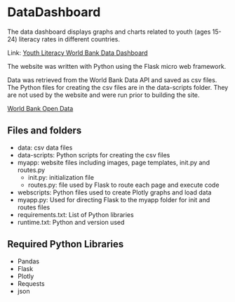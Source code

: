 # DataDashboard
 
The data dashboard displays graphs and charts related to youth (ages 15-24) 
literacy rates in different countries.

Link: [Youth Literacy World Bank Data Dashboard](https://datadashboard-kh.herokuapp.com/)

The website was written with Python using the Flask micro web framework.

Data was retrieved from the World Bank Data API and saved as csv files.
The Python files for creating the csv files are in the data-scripts folder.
They are not used by the website and were run prior to building the site.

[World Bank Open Data](https://data.worldbank.org/)

## Files and folders
- data: csv data files
- data-scripts: Python scripts for creating the csv files
- myapp: website files including images, page templates, init.py and routes.py
    -  init.py: initialization file
    - routes.py: file used by Flask to route each page and execute code
- webscripts: Python files used to create Plotly graphs and load data
- myapp.py: Used for directing Flask to the myapp folder for init and routes files
- requirements.txt: List of Python libraries
- runtime.txt: Python and version used

## Required Python Libraries
- Pandas
- Flask
- Plotly
- Requests
- json